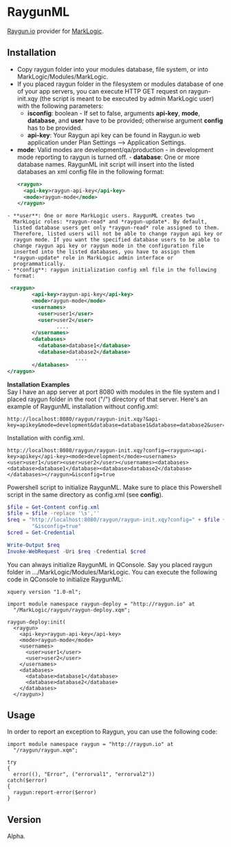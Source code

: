 RaygunML
========
 
[Raygun.io](https://raygun.io/) provider for [MarkLogic](http://www.marklogic.com/).

Installation
------------
  - Copy raygun folder into your modules database, file system, or
    into MarkLogic/Modules/MarkLogic.
  - If you placed raygun folder in the filesystem or modules database of
    one of your app servers, you can execute HTTP GET request on
    raygun-init.xqy (the script is meant to be executed by admin MarkLogic
    user) with the following parameters:
    - **isconfig**: boolean - If set to false, arguments **api-key**,
      **mode**, **database**, and  **user** have to be provided; 
      otherwise argument **config** has to be provided.
    - **api-key**: Your Raygun api key can be found in Raygun.io web
      application under Plan Settings --> Application Settings.
   - **mode**: Valid modes are development/qa/production - in development
     mode reporting to raygun is turned off.
    - **database**: One or more database names. RaygunML init script will
      insert into the listed databases an xml config file in the following
      format: 
      ```xml  
      <raygun>
        <api-key>raygun-api-key</api-key>
        <mode>raygun-mode</mode>
      </raygun>
      ```
    - **user**: One or more MarkLogic users. RaygunML creates two
      MarkLogic roles: *raygun-read* and *raygun-update*. By default, 
      listed database users get only *raygun-read* role assigned to them.
      Therefore, listed users will not be able to change raygun api key or
      raygun mode. If you want the specified database users to be able to
      change raygun api key or raygun mode in the configuration file
      inserted into the listed databases, you have to assign them 
      *raygun-update* role in MarkLogic admin interface or
      programmatically.
    - **config**: raygun initialization config xml file in the following
      format:
```xml    
 <raygun>
	    <api-key>raygun-api-key</api-key>
        <mode>raygun-mode</mode>
        <usernames>
		  <user>user1</user>
		  <user>user2</user>
		        ....
	    </usernames>
	    <databases>
		  <database>database1</database>
		  <database>database2</database>
	                  ....
	    </databases>
</raygun>
```  
  
**Installation Examples**  
Say I have an app server at port 8080 with modules in the file system and
I placed raygun folder in the root ("/") directory of that server.
Here's an example of RaygunML installation without config.xml:
``` 
http://localhost:8080/raygun/raygun-init.xqy?&api-key=apikey&mode=development&database=database1&database=database2&user=user1&user=user2&isconfig=false
```
Installation with config.xml.  
```
http://localhost:8080/raygun/raygun-init.xqy?config=<raygun><api-key>apikey</api-key><mode>development</mode><usernames><user>user1</user><user>user2</user></usernames><databases><database>database1</database><database>database2</database></databases></raygun>&isconfig=true
```

Powershell script to initialize RaygunML. Make sure to place this 
Powershell script in the same directory as config.xml (see **config**).
```PowerShell
$file = Get-Content config.xml
$file = $file -replace '\s',''
$req = "http://localhost:8080/raygun/raygun-init.xqy?config=" + $file +
        "&isconfig=true"
$cred = Get-Credential

Write-Output $req
Invoke-WebRequest -Uri $req -Credential $cred
```

You can always initialize RaygunML in QConsole. Say you placed raygun
folder in .../MarkLogic/Modules/MarkLogic. You can execute the following
code in QConsole to initialize RaygunML:
```XQuery
xquery version "1.0-ml";

import module namespace raygun-deploy = "http://raygun.io" at
  "/MarkLogic/raygun/raygun-deploy.xqm";

raygun-deploy:init(
  <raygun>
    <api-key>raygun-api-key</api-key>
    <mode>raygun-mode</mode>
    <usernames>
      <user>user1</user>
      <user>user2</user>
    </usernames>
    <databases>
      <database>database1</database>
      <database>database2</database>
    </databases>
  </raygun>)

```
Usage
-----
In order to report an exception to Raygun, you can use the following code:
```XQuery  
import module namespace raygun = "http://raygun.io" at
  "/raygun/raygun.xqm";

try
{ 
  error((), "Error", ("errorval1", "errorval2"))
catch($error) 
{ 
  raygun:report-error($error)
}

```
Version
-------

Alpha. 
